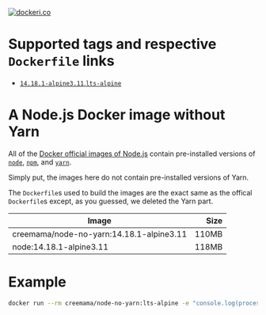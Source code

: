 [![dockeri.co](https://dockeri.co/image/creemama/node-no-yarn)](https://hub.docker.com/r/creemama/node-no-yarn)

# Supported tags and respective `Dockerfile` links

- [`14.18.1-alpine3.11`,`lts-alpine`](https://github.com/creemama/docker/blob/node-no-yarn-14.18.1-alpine3.11/node-no-yarn/14/alpine3.11/Dockerfile)

# A Node.js Docker image without Yarn

All of the
[Docker official images of Node.js](https://hub.docker.com/_/node/?tab=description)
contain pre-installed versions of [`node`](http://nodejs.org),
[`npm`](https://www.npmjs.com/), and [`yarn`](https://yarnpkg.com/).

Simply put, the images here do not contain pre-installed versions of Yarn.

The `Dockerfile`s used to build the images are the exact same as the offical
`Dockerfile`s except, as you guessed, we deleted the Yarn part.

| Image                                    |  Size |
| ---------------------------------------- | ----: |
| creemama/node-no-yarn:14.18.1-alpine3.11 | 110MB |
| node:14.18.1-alpine3.11                  | 118MB |

# Example

```sh
docker run --rm creemama/node-no-yarn:lts-alpine -e "console.log(process.version)"
```
